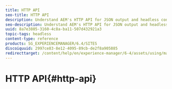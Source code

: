 ```yaml
---
title: HTTP API
seo-title: HTTP API
description: Understand AEM's HTTP API for JSON output and headless content management.
seo-description: Understand AEM's HTTP API for JSON output and headless content management.
uuid: 8a7e3805-3160-4c8a-ba11-507d432921a3
topic-tags: headless
content-type: reference
products: SG_EXPERIENCEMANAGER/6.4/SITES
discoiquuid: 2997ce83-8e12-4095-89cb-de2f8a905885
redirecttarget: /content/help/en/experience-manager/6-4/assets/using/mac-api-assets
---
```


# HTTP API{#http-api}

